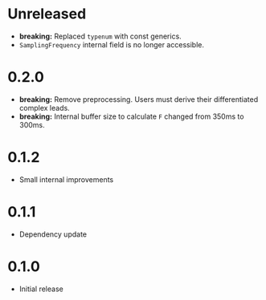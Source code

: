 Unreleased
==========

 * **breaking:** Replaced `typenum` with const generics.
 * `SamplingFrequency` internal field is no longer accessible.

0.2.0
==========

 * **breaking:** Remove preprocessing. Users must derive their differentiated complex leads.
 * **breaking:** Internal buffer size to calculate `F` changed from 350ms to 300ms.

0.1.2
=====

 * Small internal improvements

0.1.1
=====
 * Dependency update

0.1.0
=====
 * Initial release